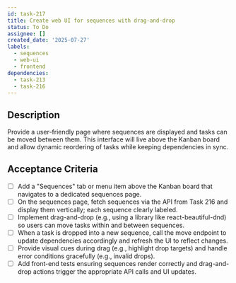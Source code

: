 ```yaml
---
id: task-217
title: Create web UI for sequences with drag-and-drop
status: To Do
assignee: []
created_date: '2025-07-27'
labels:
  - sequences
  - web-ui
  - frontend
dependencies:
  - task-213
  - task-216
---
```


## Description

Provide a user-friendly page where sequences are displayed and tasks can be moved between them. This interface will live above the Kanban board and allow dynamic reordering of tasks while keeping dependencies in sync.

## Acceptance Criteria

- [ ] Add a "Sequences" tab or menu item above the Kanban board that navigates to a dedicated sequences page.
- [ ] On the sequences page, fetch sequences via the API from Task 216 and display them vertically; each sequence clearly labeled.
- [ ] Implement drag-and-drop (e.g., using a library like react-beautiful-dnd) so users can move tasks within and between sequences.
- [ ] When a task is dropped into a new sequence, call the move endpoint to update dependencies accordingly and refresh the UI to reflect changes.
- [ ] Provide visual cues during drag (e.g., highlight drop targets) and handle error conditions gracefully (e.g., invalid drops).
- [ ] Add front-end tests ensuring sequences render correctly and drag-and-drop actions trigger the appropriate API calls and UI updates.

